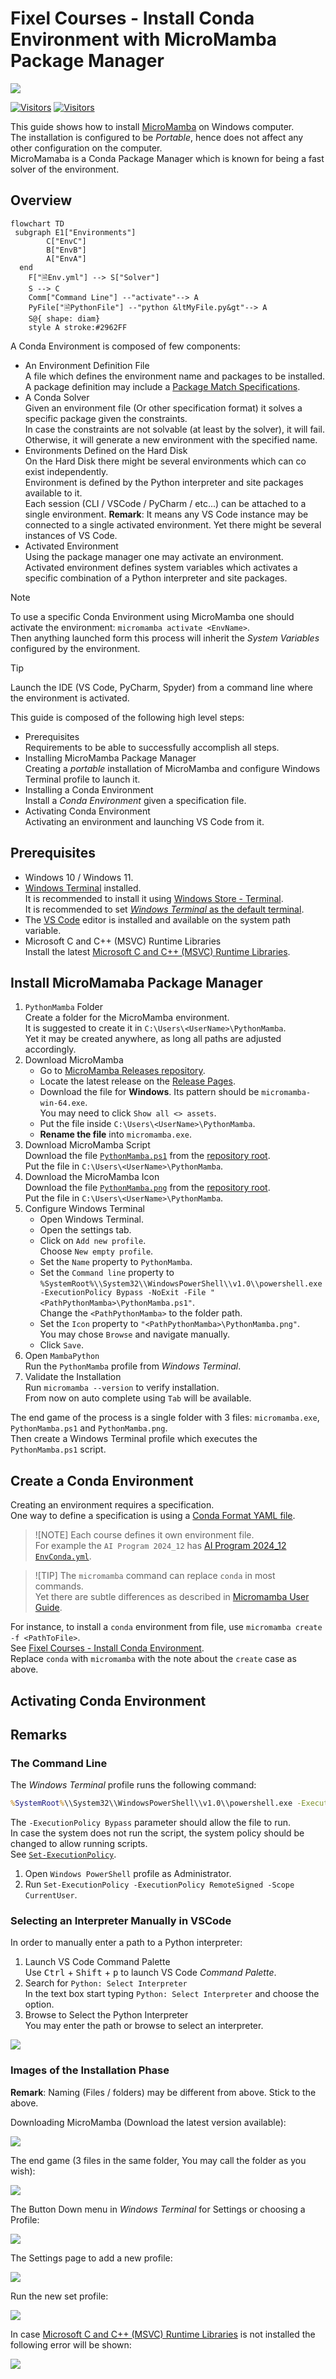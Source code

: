 # Fixel Courses - Install Conda Environment with MicroMamba Package Manager

[![](./FixelAlgorithmsLogo.png)](https://fixelalgorithms.gitlab.io)

[![Visitors](https://hits.seeyoufarm.com/api/count/incr/badge.svg?url=https%3A%2F%2Fgithub.com%2FRoyiAvital%2FStackExchangeCodes&count_bg=%2379C83D&title_bg=%23555555&icon=&icon_color=%23E7E7E7&title=Visitors+%28Daily+%2F+Total%29&edge_flat=false)](https://github.com/FixelAlgorithmsTeam/FixelCourses)
[![Visitors](https://api.visitorbadge.io/api/combined?path=https%3A%2F%2Fgithub.com%2FRoyiAvital%2FStackExchangeCodes&labelColor=%23f47373&countColor=%23555555&style=plastic)](https://github.com/FixelAlgorithmsTeam/FixelCourses) <!-- https://www.visitorbadge.io -->

This guide shows how to install [MicroMamba](https://github.com/mamba-org/mamba) on Windows computer.  
The installation is configured to be _Portable_, hence does not affect any other configuration on the computer.  
MicroMamaba is a Conda Package Manager which is known for being a fast solver of the environment.

## Overview

```mermaid
flowchart TD
 subgraph E1["Environments"]
        C["EnvC"]
        B["EnvB"]
        A["EnvA"]
  end
    F["🗎Env.yml"] --> S["Solver"]
    S --> C
    Comm["Command Line"] --"activate"--> A
    PyFile["🗎PythonFile"] --"python &ltMyFile.py&gt"--> A
    S@{ shape: diam}
    style A stroke:#2962FF
```

A Conda Environment is composed of few components:

 - An Environment Definition File  
   A file which defines the environment name and packages to be installed.  
   A package definition may include a [Package Match Specifications](https://docs.conda.io/projects/conda-build/en/stable/resources/package-spec.html#package-match-specifications).
 - A Conda Solver  
   Given an environment file (Or other specification format) it solves a specific package given the constraints.  
   In case the constraints are not solvable (at least by the solver), it will fail.  
   Otherwise, it will generate a new environment with the specified name.
 - Environments Defined on the Hard Disk  
   On the Hard Disk there might be several environments which can co exist independently.   
   Environment is defined by the Python interpreter and site packages available to it.   
   Each session (CLI / VSCode / PyCharm / etc...) can be attached to a single environment.
   **Remark**: It means any VS Code instance may be connected to a single activated environment. Yet there might be several instances of VS Code.
 - Activated Environment  
   Using the package manager one may activate an environment.  
   Activated environment defines system variables which activates a specific combination of a Python interpreter and site packages.

> [!NOTE]
> To use a specific Conda Environment using MicroMamba one should activate the environment: `micromamba activate <EnvName>`.  
> Then anything launched form this process will inherit the _System Variables_ configured by the environment.

> [!TIP]
> Launch the IDE (VS Code, PyCharm, Spyder) from a command line where the environment is activated.

This guide is composed of the following high level steps:

 - Prerequisites  
   Requirements to be able to successfully accomplish all steps.
 - Installing MicroMamba Package Manager  
   Creating a _portable_ installation of MicroMamba and configure Windows Terminal profile to launch it.
 - Installing a Conda Environment  
   Install a _Conda Environment_ given a specification file.
 - Activating Conda Environment  
   Activating an environment and launching VS Code from it.

## Prerequisites

 - Windows 10 / Windows 11.
 - [Windows Terminal](https://github.com/microsoft/terminal) installed.  
   It is recommended to install it using [Windows Store - Terminal](https://apps.microsoft.com/detail/9n0dx20hk701).  
   It is recommended to set [_Windows Terminal_ as the default terminal](https://superuser.com/questions/1789185).  
 - The [VS Code](https://code.visualstudio.com) editor is installed and available on the system path variable.
 - Microsoft C and C++ (MSVC) Runtime Libraries  
   Install the latest [Microsoft C and C++ (MSVC) Runtime Libraries](https://learn.microsoft.com/en-us/cpp/windows/latest-supported-vc-redist).

## Install MicroMamaba Package Manager

1. `PythonMamba` Folder  
   Create a folder for the MicroMamba environment.  
   It is suggested to create it in `C:\Users\<UserName>\PythonMamba`.  
   Yet it may be created anywhere, as long all paths are adjusted accordingly.
2. Download MicroMamba  
    - Go to [MicroMamba Releases repository](https://github.com/mamba-org/micromamba-releases).  
    - Locate the latest release on the [Release Pages](https://github.com/mamba-org/micromamba-releases/releases).
    - Download the file for **Windows**. Its pattern should be `micromamba-win-64.exe`.  
      You may need to click `Show all <> assets`.
    - Put the file inside `C:\Users\<UserName>\PythonMamba`.
    - **Rename the file** into `micromamba.exe`.
3. Download MicroMamba Script  
   Download the file [`PythonMamba.ps1`](./PythonMamba.ps1) from the [repository root](./).  
   Put the file in `C:\Users\<UserName>\PythonMamba`.
4. Download the MicroMamba Icon  
   Download the file [`PythonMamba.png`](./PythonMamba.png) from the [repository root](./).  
   Put the file in `C:\Users\<UserName>\PythonMamba`.
5. Configure Windows Terminal
    - Open Windows Terminal.
    - Open the settings tab.
    - Click on `Add new profile`.  
      Choose `New empty profile`.
    - Set the `Name` property to `PythonMamba`.
    - Set the `Command line` property to `%SystemRoot%\\System32\\WindowsPowerShell\\v1.0\\powershell.exe -ExecutionPolicy Bypass -NoExit -File "<PathPythonMamba>\PythonMamba.ps1"`.  
      Change the `<PathPythonMamba>` to the folder path.
    - Set the `Icon` property to `"<PathPythonMamba>\PythonMamba.png"`.  
      You may chose `Browse` and navigate manually.
    - Click `Save`.
6. Open `MambaPython`  
   Run the `PythonMamba` profile from _Windows Terminal_.
7. Validate the Installation  
   Run `micromamba --version` to verify installation.  
   From now on auto complete using `Tab` will be available.

The end game of the process is a single folder with 3 files: `micromamba.exe`, `PythonMamba.ps1` and `PythonMamba.png`.  
Then create a Windows Terminal profile which executes the `PythonMamba.ps1` script.

## Create a Conda Environment

Creating an environment requires a specification.  
One way to define a specification is using a [Conda Format YAML file](https://docs.conda.io/projects/conda/en/latest/user-guide/tasks/manage-environments.html#create-env-file-manually).  

> ![NOTE]
> Each course defines it own environment file.   
> For example the `AI Program 2024_12` has [AI Program 2024_12 `EnvConda.yml`](./AIProgram/2024_24/EnvConda.yml).

> ![TIP]
> The `micromamba` command can replace `conda` in most commands.  
> Yet there are subtle differences as described in [Micromamba User Guide](https://mamba.readthedocs.io/en/latest/user_guide/micromamba.html).  

For instance, to install a `conda` environment from file, use `micromamba create -f <PathToFile>`.  
See [Fixel Courses - Install Conda Environment](./InstallCondaEnv.md).  
Replace `conda` with `micromamba` with the note about the `create` case as above.

## Activating Conda Environment



## Remarks

### The Command Line

The _Windows Terminal_ profile runs the following command:

```cmd
%SystemRoot%\\System32\\WindowsPowerShell\\v1.0\\powershell.exe -ExecutionPolicy Bypass -NoExit -File "<PathPython>\MambaPython.ps1" 
```

The `-ExecutionPolicy Bypass` parameter should allow the file to run.  
In case the system does not run the script, the system policy should be changed to allow running scripts.  
See [`Set-ExecutionPolicy`](https://learn.microsoft.com/en-us/powershell/module/microsoft.powershell.security/set-executionpolicy).  

1. Open `Windows PowerShell` profile as Administrator.
2. Run `Set-ExecutionPolicy -ExecutionPolicy RemoteSigned -Scope CurrentUser`.

### Selecting an Interpreter Manually in VSCode

In order to manually enter a path to a Python interpreter:

1. Launch VS Code Command Palette  
   Use <kbd>Ctrl</kbd> + <kbd>Shift</kbd> + <kbd>p</kbd> to launch VS Code _Command Palette_.
2. Search for `Python: Select Interpreter`  
   In the text box start typing `Python: Select Interpreter` and choose the option.
3. Browse to Select the Python Interpreter  
   You may enter the path or browse to select an interpreter.

![](https://i.imgur.com/0tlfrEv.png)
<!-- ![](https://i.postimg.cc/9fBv3G8W/image.png) -->


### Images of the Installation Phase

**Remark**: Naming (Files / folders) may be different from above. Stick to the above.

Downloading MicroMamba (Download the latest version available):

![](https://i.imgur.com/qF2aisQ.png)
<!-- ![](https://i.postimg.cc/658ngMKn/image.png) -->


<!-- ![](https://i.imgur.com/qd8SkzA.png) -->
<!-- ![](https://i.postimg.cc/jqpL1RvG/image.png) -->

<!-- ![](https://i.imgur.com/CEohdVS.png) -->
<!-- https://i.postimg.cc/j5GdBh6z/CEohdVS.png -->

The end game (3 files in the same folder, You may call the folder as you wish):

![](https://i.imgur.com/q6v4MgN.png)
<!-- ![](https://postimg.cc/YvrmGzD4/4b984d55) -->

The Button Down menu in _Windows Terminal_ for Settings or choosing a Profile:

![](https://i.imgur.com/X1HnfTS.png)
<!-- ![](https://i.postimg.cc/0NnSghr7/image.png) -->

The Settings page to add a new profile:

![](https://i.imgur.com/okGMJP2.png)
<!-- ![](https://i.postimg.cc/tJKZtjmG/image.png) -->

Run the new set profile:

![](https://i.imgur.com/ebYB4v1.png)
<!-- ![](https://i.postimg.cc/Y2W6nrQW/image.png) -->

In case [Microsoft C and C++ (MSVC) Runtime Libraries](https://learn.microsoft.com/en-us/cpp/windows/latest-supported-vc-redist) is not installed the following error will be shown:

![](https://i.imgur.com/8Am9VFF.png)
<!-- ![](https://i.postimg.cc/QdSgSd7B/1.png) -->
